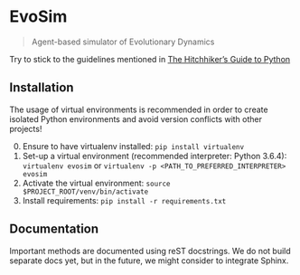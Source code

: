 # EvoSim
> Agent-based simulator of Evolutionary Dynamics 

Try to stick to the guidelines mentioned in [The Hitchhiker’s Guide to Python](http://docs.python-guide.org/en/latest/)

## Installation
The usage of virtual environments is recommended in order to create isolated Python environments and 
avoid version conflicts with other projects!

0. Ensure to have virtualenv installed:
`pip install virtualenv`
1. Set-up a virtual environment (recommended interpreter: Python 3.6.4):
`virtualenv evosim`
or 
`virtualenv -p <PATH_TO_PREFERRED_INTERPRETER> evosim`
2. Activate the virtual environment: `source $PROJECT_ROOT/venv/bin/activate`
3. Install requirements: `pip install -r requirements.txt`

## Documentation
Important methods are documented using reST docstrings.
We do not build separate docs yet, but in the future, we might consider to integrate Sphinx.
